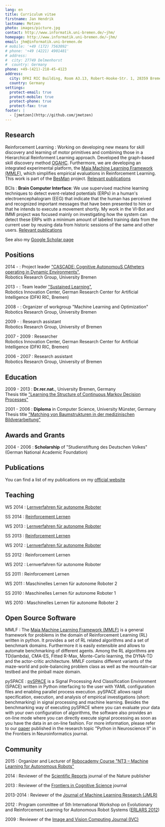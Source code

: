 ```yaml
---
lang: en
title: Cur­ricu­lum vi­tae
firstname: Jan Hendrik
lastname: Metzen
photo: images/picture.jpg
contact: http://www.informatik.uni-bremen.de/~jhm/
homepage: http://www.informatik.uni-bremen.de/~jhm/
email: jhm@informatik.uni-bremen.de
# mobile: '+49 (172) 7563092'
# phone: '+49 (4221) 4901481'
# address:
#  city: 27749 Delmenhorst
#  country: Germany
phone: +49-(421)-218-45-4123
address:
  city: DFKI RIC Building, Room A3.13, Robert-Hooke-Str. 1, 28359 Bremen
  country: Germany
settings:
  protect-email: true
  protect-mobile: true
  protect-phone: true
  protect-fax: true
footer: |
  - [jmetzen](http://github.com/jmetzen)
---
```


Research
--------

Reinforcement Learning
:     Working on developing new means for skill discovery and learning of motor primitives and combining those in a Hierarchical Reinforment Learning approach. Developed the graph-based skill discovery method [OGAHC](http://www.informatik.uni-bremen.de/~jhm/publications/b2hd-MetzenEWRL2012OGAHC.html). Furthermore, we are developing an integrated experimental platform, the [Maja Machine Learning Framework (MMLF)](http://mmlf.sourceforge.net/), which simplifies empirical evaluations in Reinforcement Learning. This work is part of the [BesMan](http://robotik.dfki-bremen.de/en/research/projects/besman-1.html) project. [Relevant publications](http://www.informatik.uni-bremen.de/~jhm/publications/class_rescat.html#Reinforcement%20Learning)

BCIs
:    **Brain Computer Interface**: We use supervised machine learning techniques to detect event-related potentials (ERPs) in a human's electroencephalogram (EEG) that indicate that the human has perceived and recognized important messages that have been presented to him or that he intends to execute a movement shortly. My work in the VI-Bot and IMMI project was focused mainly on investigating how the system can detect these ERPs with a minimum amount of labeled training data from the current user by reusing data from historic sessions of the same and other users. [Relevant publications](http://www.informatik.uni-bremen.de/~jhm/publications/class_rescat.html#Brain%20Computer%20Interface)

See also my [Google Scholar page](http://scholar.google.com/citations?user=w047VfEAAAAJ&hl=en)


Positions
---------

2014 - 
:    Project leader ["CASCADE: Cognitive AutonomouS CAtheters operating in Dynamic Environments"](http://robotik.dfki-bremen.de/en/research/projects/cascade.html), \
     Robotics Research Group, University Bremen

2013 -
:    Team leader ["Sustained Learning"](http://robotik.dfki-bremen.de/en/research/teams.html#c1585), \
     Robotics Innovation Center, German Research Center for Artificial Intelligence (DFKI RIC, Bremen)

2008 -
:    Organizer of workgroup "Machine Learning and Optimization" \
     Robotics Research Group, University Bremen

2009 -
:    Research assistant \
     Robotics Research Group, University of Bremen

2007 - 2009
:    Researcher \
     Robotics Innovation Center, German Research Center for Artificial Intelligence (DFKI RIC, Bremen)

2006 - 2007
:    Research assistant \
     Robotics Research Group, University of Bremen


Education
---------

2009 - 2013
:     **Dr.rer.nat.**, University Bremen, Germany \
      Thesis title ["Learning the Structure of Continuous Markov Decision Processes"](http://www.informatik.uni-bremen.de/~jhm/publications/metzen_learning_2014.pdf)


2001 - 2006
:     **Diploma** in Computer Science, University Münster, Germany \
      Thesis title ["Matching von Baumstrukturen in der medizinischen Bildverarbeitung"](http://www.informatik.uni-bremen.de/~jhm/publications/MetzenDA2006.pdf)


Awards and Grants
-----------------

2004 - 2006
:     **Scholarship** of "Studienstiftung des Deutschen Volkes" (German National Academic Foundation)


Publications
-------------
You can find a list of my publications on my [official website](http://www.informatik.uni-bremen.de/~jhm/publications/class_type.html)

Teaching
----------

WS 2014
:    [Lernverfahren für autonome Roboter](http://robotik.dfki-bremen.de/de/lehre/lehrveranstaltungen/vergangene-semester/wintersemester-201415.html)

SS 2014
:    [Reinforcement Lernen](http://robotik.dfki-bremen.de/de/lehre/lehrveranstaltungen/vergangene-semester/sommersemester-2014.html)

WS 2013
:    [Lernverfahren für autonome Roboter](http://robotik.dfki-bremen.de/de/lehre/lehrveranstaltungen/vergangene-semester/wintersemester-201314.html)

SS 2013
:    [Reinforcement Lernen](http://robotik.dfki-bremen.de/de/lehre/lehrveranstaltungen/vergangene-semester/sommersemester-2013.html)

WS 2012
:    [Lernverfahren für autonome Roboter](http://robotik.dfki-bremen.de/de/lehre/lehrveranstaltungen/vergangene-semester/wintersemester-201213.html)

SS 2012
:    Reinforcement Lernen

WS 2012
:    Lernverfahren für autonome Roboter

SS 2011
:    Reinforcement Lernen

WS 2011
:    Maschinelles Lernen für autonome Roboter 2

SS 2010
:    Maschinelles Lernen für autonome Roboter 1

WS 2010
:    Maschinelles Lernen für autonome Roboter 2


Open Source Software
--------------------

MMLF
:    The [Maja Machine Learning Framework (MMLF)](http://mmlf.sourceforge.net/) is a general framework for problems in the domain of Reinforcement Learning (RL) written in python. It provides a set of RL related algorithms and a set of benchmark domains. Furthermore it is easily extensible and allows to automate benchmarking of different agents. Among the RL algorithms are TD(lambda), CMA-ES, Fitted R-Max, Monte-Carlo learning, the DYNA-TD and the actor-critic architecture. MMLF contains different variants of the maze-world and pole-balancing problem class as well as the mountain-car testbed and the pinball maze domain.

pySPACE
:    [pySPACE](http://pyspace.github.io/pyspace/) is a Signal Processing And Classification Environment (SPACE) written in Python interfacing to the user with YAML configuration files and enabling parallel process execution. pySPACE allows rapid specification, execution, and analysis of empirical investigations (short: benchmarking) in signal processing and machine learning. Besides the benchmarking way of executing pySPACE where you can evaluate your data with your own configuration of algorithms, the software also provides an on-line mode where you can directly execute signal processing as soon as you have the data in an on-line fashion. For more information, please refer to our [paper](http://www.frontiersin.org/neuroinformatics/10.3389/fninf.2013.00040/abstract) published in the research topic "Python in Neuroscience II" in the Frontiers in Neuroinformatics journal.


Community
----------
2015
:    Organizer and Lecturer of [Robocademy Course "NT3 – Machine Learning for Autonomous Robots"](http://www.robocademy.eu/en/training/network-courses/nt3-machine-learning-for-autonomous-robots.html) 

2014
:    Reviewer of the [Scientific Reports](http://www.nature.com/srep/index.html) journal of the Nature publisher

2013
:    Reviewer of the [Frontiers in Cognitive Science](http://www.frontiersin.org/Cognitive_Science) journal

2013-2014
:    Reviewer of the [Journal of Machine Learning Research (JMLR)](http://jmlr.org/)

2012
:    Program committee of 5th International Workshop on Evolutionary and Reinforcement Learning for Autonomous Robot Systems ([ERLARS 2012](http://www.erlars.org/2012/))

2009
:    Reviewer of the [Image and Vision Computing Journal (IVC)](http://www.journals.elsevier.com/image-and-vision-computing/)

